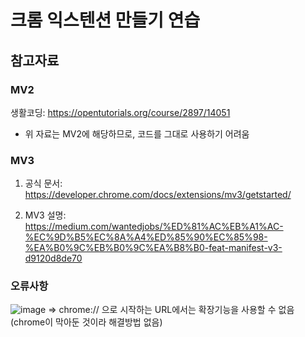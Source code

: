 # 크롬 익스텐션 만들기 연습

## 참고자료

### MV2

생활코딩: https://opentutorials.org/course/2897/14051

-   위 자료는 MV2에 해당하므로, 코드를 그대로 사용하기 어려움

### MV3

1. 공식 문서: https://developer.chrome.com/docs/extensions/mv3/getstarted/

2. MV3 설명: https://medium.com/wantedjobs/%ED%81%AC%EB%A1%AC-%EC%9D%B5%EC%8A%A4%ED%85%90%EC%85%98-%EA%B0%9C%EB%B0%9C%EA%B8%B0-feat-manifest-v3-d9120d8de70

### 오류사항

![image](https://user-images.githubusercontent.com/70802352/200054095-340b5967-d5e6-464c-bda1-475e4e4d08f6.png)
=> chrome:// 으로 시작하는 URL에서는 확장기능을 사용할 수 없음
(chrome이 막아둔 것이라 해결방법 없음)
